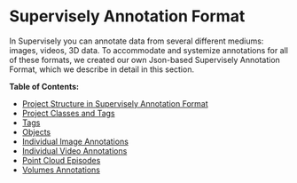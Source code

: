 # Supervisely Annotation Format

In Supervisely you can annotate data from several different mediums: images, videos, 3D data. To accommodate and systemize annotations for all of these formats, we created our own Json-based Supervisely Annotation Format, which we describe in detail in this section.

**Table of Contents:**

* [Project Structure in Supervisely Annotation Format](../../data-organization/Annotation-JSON-format/01_Project_Structure_new.md)
* [Project Classes and Tags](../../data-organization/Annotation-JSON-format/02_Project_Classes_And_Tags.md)
* [Tags](../../data-organization/Annotation-JSON-format/03_Supervisely_format_tags.md)
* [Objects](../../data-organization/Annotation-JSON-format/04_Supervisely_Format_objects.md)
* [Individual Image Annotations](../../data-organization/Annotation-JSON-format/05_Supervisely_format_images.md)
* [Individual Video Annotations](../../data-organization/Annotation-JSON-format/05_Supervisely_format_images.md)
* [Point Cloud Episodes](../../data-organization/Annotation-JSON-format/07_Supervisely_format_pointcloud_episode.md)
* [Volumes Annotations](../../data-organization/Annotation-JSON-format/08_Supervisely_format_volume.md)

